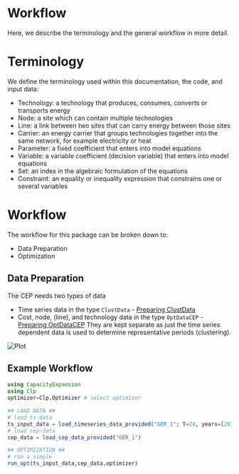 Workflow
=========
Here, we describe the terminology and the general workflow in more detail.

# Terminology

We define the terminology used within this documentation, the code, and input data:
- Technology: a technology that produces, consumes, converts or transports energy
- Node: a site which can contain multiple technologies
- Line: a link between two sites that can carry energy between those sites
- Carrier: an energy carrier that groups technologies together into the same network, for example electricity or heat
- Parameter: a fixed coefficient that enters into model equations
- Variable: a variable coefficient (decision variable) that enters into model equations
- Set: an index in the algebraic formulation of the equations
- Constraint: an equality or inequality expression that constrains one or several variables

# Workflow

The workflow for this package can be broken down to:
- Data Preparation
- Optimization

## Data Preparation
The CEP needs two types of data
- Time series data in the type `ClustData` - [Preparing ClustData](@ref)
- Cost, node, (line), and technology data in the type `OptDataCEP` - [Preparing OptDataCEP](@ref)
They are kept separate as just the time series dependent data is used to determine representative periods (clustering).

![Plot](assets/workflow.svg)

## Example Workflow
```julia
using CapacityExpansion
using Clp
optimizer=Clp.Optimizer # select optimizer

## LOAD DATA ##
# laod ts-data
ts_input_data = load_timeseries_data_provided("GER_1"; T=24, years=[2016])
# load cep-data
cep_data = load_cep_data_provided("GER_1")

## OPTIMIZATION ##
# run a simple
run_opt(ts_input_data,cep_data,optimizer)
```
